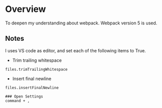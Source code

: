 # Overview

To deepen my understanding about webpack.
Webpack version 5 is used.

## Notes

I uses VS code as editor, and set each of the following items to True.

- Trim trailing whitespace

```
files.trimTrailingWhitespace
```

- Insert final newline

```
files.insertFinalNewline
```

```
### Open Settings
command + ,
```
